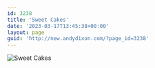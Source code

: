 ```yaml
---
id: 3238
title: 'Sweet Cakes'
date: '2023-03-17T13:45:38+00:00'
layout: page
guid: 'http://new.andydixon.com/?page_id=3238'
---
```


![Sweet Cakes](https://i0.wp.com/assets.g8x2.ldn.idrivee2-23.com/posters/Sweet%20Cakes%2001.jpg?w=1200&ssl=1 "Sweet Cakes")